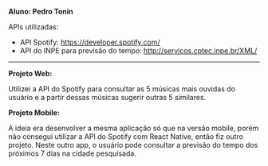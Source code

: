 **Aluno: Pedro Tonin**

APIs utilizadas: 
* API Spotify: https://developer.spotify.com/
* API do INPE para previsão do tempo: http://servicos.cptec.inpe.br/XML/
----
**Projeto Web:**

Utilizei a API do Spotify para consultar as 5 músicas mais ouvidas do usuário e a partir dessas músicas sugerir outras 5 similares.

**Projeto Mobile:**

A ideia era desenvolver a mesma aplicação só que na versão mobile, porém não consegui utilizar a API do Spotify com React Native, então fiz outro projeto.
Neste outro app, o usuário pode consultar a previsão do tempo dos próximos 7 dias na cidade pesquisada.
